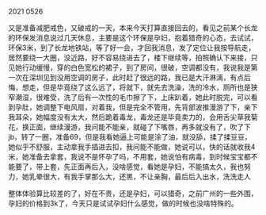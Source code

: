 2021 0526

又是准备减肥戒色，又破戒的一天，本来今天打算直接回去的，看见之前某个长龙的环保发消息说过几天休息，主要是这个环保是孕妇，抱着猎奇的心态，去试试，环保3米，到了长龙地铁站，等了好一会，才回我消息，发了定位让我按导航走，居然要绕一大圈，没近路，好不容易绕进去了，楼下继续等，拍照确认下来接，只见她行动缓慢，穿的白色宽松的裙子，到了房间，很破，空调都没有，我说我是第一次在深圳见到没用空调的房子，此时赶了很远的路，我已是大汗淋漓，有点后悔，想走，但是毕竟绕了这么远了，将就下，就先去洗澡，洗的冷水，厕所也是狭窄潮湿，很难受，洗了后有一次性的毛巾擦了下，上床趴着，她此时脱完，可以看到孕肚，她调整下电风扇，对着我，但是完全不管用，先背部波推漫游了下，亲下我耳朵，她幅度没有太大，然后跪着毒龙，毒龙还是毕竟卖力的，会用舌尖草我菊花，换正面，继续漫游，我问能不能亲，就碰了下嘴唇，再多就没有了，吹了下jb，转了一圈，准备69，但是我看她逼上可能是涂了油，就没舔，揉了揉豆豆，她似乎不舒服，主动拿我手插进去扣，我问能不能做，她说可以，快的话就收我4米，她准备去拿套，我说不是怀孕了吗，不用套，她说怕有病毒，到时候宝宝都不能要了，带上套，先正面再后入，没啥感觉，看她是孕妇，不能搞太久，我也努力，她乳晕很大，有我手掌那么大，还黑，不让亲胸，最后后入出水，洗洗走人

整体体验算比较差的了，好在不贵，还是孕妇，可以猎奇，之前广州的一些外围，孕妇的价格到3k了，今天只是试试孕妇什么感觉，做的时候也没啥特殊的。